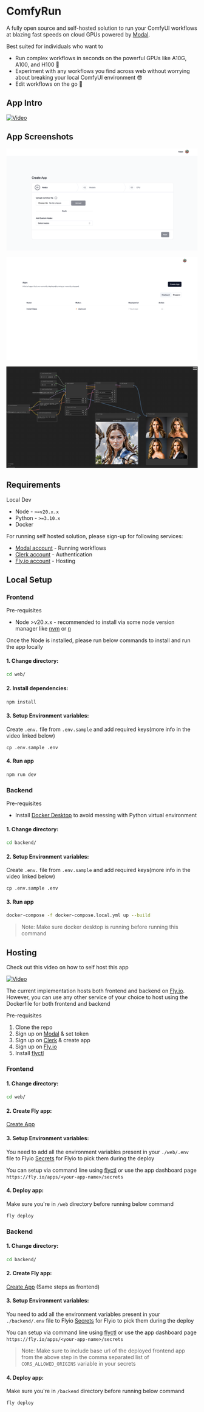 # ComfyRun

A fully open source and self-hosted solution to run your ComfyUI workflows at blazing fast speeds on cloud GPUs powered by [Modal](https://modal.com/).

Best suited for individuals who want to 

- Run complex workflows in seconds on the powerful GPUs like A10G, A100, and H100 🔋
- Experiment with any workflows you find across web without worrying about breaking your local ComfyUI environment 😎
- Edit workflows on the go 📱

## App Intro

[![Video](./screenshots/app/app-intro.gif)](https://www.youtube.com/watch?v=y1kMzXtIvVY)

## App Screenshots

![Create App Screenshot](./screenshots/app/create-app-page.png)

![Apps Screenshot](./screenshots/app/apps-page.png)

![Workflow Screenshot](./screenshots/app/workflow-page.png)

## Requirements

Local Dev

- Node - `>=v20.x.x`
- Python - `>=3.10.x`
- Docker

For running self hosted solution, please sign-up for following services:

- [Modal account](https://modal.com/) - Running workflows
- [Clerk account](https://clerk.com/) - Authentication
- [Fly.io account](https://fly.io/) - Hosting

## Local Setup

### Frontend

Pre-requisites

- Node >v20.x.x - recommended to install via some node version manager like [nvm](https://github.com/nvm-sh/nvm) or [n](https://github.com/tj/n)

Once the Node is installed, please run below commands to install and run the app locally

#### 1. Change directory:

```sh
cd web/
```

#### 2. Install dependencies:

```sh
npm install
```

#### 3. Setup Environment variables:

Create `.env.` file from `.env.sample` and add required keys(more info in the video linked below)

```
cp .env.sample .env
```

#### 4. Run app

```sh
npm run dev
```

### Backend

Pre-requisites

- Install [Docker Desktop](https://www.docker.com/products/docker-desktop/) to avoid messing with Python virtual environment

#### 1. Change directory:

```sh
cd backend/
```

#### 2. Setup Environment variables:

Create `.env.` file from `.env.sample` and add required keys(more info in the video linked below)

```
cp .env.sample .env
```

#### 3. Run app

```sh
docker-compose -f docker-compose.local.yml up --build
```

> Note: Make sure docker desktop is running before running this command

## Hosting

Check out this video on how to self host this app

[![Video](./screenshots/app/self-hosting-video.gif)](https://www.youtube.com/watch?v=xHzVPrXe4V8)

The current implementation hosts both frontend and backend on [Fly.io](https://fly.io/). However, you can use any other service of your choice to host using the Dockerfile for both frontend and backend

Pre-requisites

1. Clone the repo
2. Sign up on [Modal](https://modal.com/) & set token
3. Sign up on [Clerk](https://clerk.com/) & create app
4. Sign up on [Fly.io](https://fly.io/)
5. Install [flyctl](https://fly.io/docs/flyctl/install/)

### Frontend

#### 1. Change directory:

```sh
cd web/
```

#### 2. Create Fly app:

[Create App](./docs/flyio/create-flyio-app.md)

#### 3. Setup Environment variables:

You need to add all the environment variables present in your `./web/.env` file to Flyio [Secrets](https://fly.io/docs/apps/secrets/#setting-secrets) for Flyio to pick them during the deploy

You can setup via command line using [flyctl](https://fly.io/docs/apps/secrets/#set-secrets) or use the app dashboard page `https://fly.io/apps/<your-app-name>/secrets`

#### 4. Deploy app:

Make sure you're in `/web` directory before running below command

```sh
fly deploy
```

### Backend

#### 1. Change directory:

```sh
cd backend/
```

#### 2. Create Fly app:

[Create App](./docs/flyio/create-flyio-app.md) (Same steps as frontend)

#### 3. Setup Environment variables:

You need to add all the environment variables present in your `./backend/.env` file to Flyio [Secrets](https://fly.io/docs/apps/secrets/#setting-secrets) for Flyio to pick them during the deploy

You can setup via command line using [flyctl](https://fly.io/docs/apps/secrets/#set-secrets) or use the app dashboard page `https://fly.io/apps/<your-app-name>/secrets`

> Note: Make sure to include base url of the deployed frontend app from the above step in the comma separated list of `CORS_ALLOWED_ORIGINS` variable in your secrets

#### 4. Deploy app:

Make sure you're in `/backend` directory before running below command

```sh
fly deploy
```
